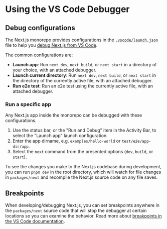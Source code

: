 # Using the VS Code Debugger

## Debug configurations

The Next.js monorepo provides configurations in the [`.vscode/launch.json`](../../.vscode/launch.json) file to help you [debug Next.js from VS Code](https://code.visualstudio.com/docs/editor/debugging).

The common configurations are:

- **Launch app**: Run `next dev`, `next build`, or `next start` in a directory of your choice, with an attached debugger.
- **Launch current directory**: Run `next dev`, `next build`, or `next start` in the directory of the currently active file, with an attached debugger.
- **Run e2e test**: Run an e2e test using the currently active file, with an attached debugger.

### Run a specific app

Any Next.js app inside the monorepo can be debugged with these configurations.

1. Use the status bar, or the "Run and Debug" item in the Activity Bar, to select the "Launch app" launch configuration.
2. Enter the app dirname, e.g. `examples/hello-world` or `test/e2e/app-dir/app`.
3. Select the `next` command from the presented options (`dev`, `build`, or `start`).

To see the changes you make to the Next.js codebase during development, you can run `pnpm dev` in the root directory, which will watch for file changes in `packages/next` and recompile the Next.js source code on any file saves.

## Breakpoints

When developing/debugging Next.js, you can set breakpoints anywhere in the `packages/next` source code that will stop the debugger at certain locations so you can examine the behavior. Read more about [breakpoints in the VS Code documentation](https://code.visualstudio.com/docs/nodejs/nodejs-debugging#_breakpoints).
